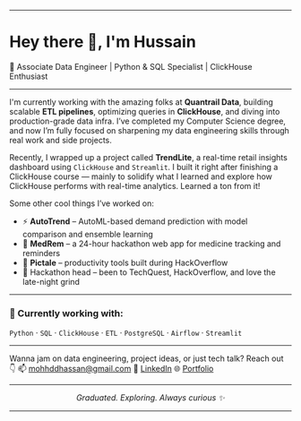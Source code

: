 
---

<h1 align="left">Hey there 👋, I'm Hussain</h1>  
<p align="left">🚀 Associate Data Engineer | Python & SQL Specialist | ClickHouse Enthusiast</p>

---

I'm currently working with the amazing folks at **Quantrail Data**, building scalable **ETL pipelines**, optimizing queries in **ClickHouse**, and diving into production-grade data infra.
I’ve completed my Computer Science degree, and now I’m fully focused on sharpening my data engineering skills through real work and side projects.

Recently, I wrapped up a project called **TrendLite**, a real-time retail insights dashboard using `ClickHouse` and `Streamlit`.
I built it right after finishing a ClickHouse course — mainly to solidify what I learned and explore how ClickHouse performs with real-time analytics. Learned a ton from it!

Some other cool things I’ve worked on:

* ⚡ **AutoTrend** – AutoML-based demand prediction with model comparison and ensemble learning
* 💊 **MedRem** – a 24-hour hackathon web app for medicine tracking and reminders
* 🧠 **Pictale** – productivity tools built during HackOverflow
* 🏁 Hackathon head – been to TechQuest, HackOverflow, and love the late-night grind

---

### 🧰 Currently working with:

`Python` · `SQL` · `ClickHouse` · `ETL` · `PostgreSQL` · `Airflow` · `Streamlit`

---

Wanna jam on data engineering, project ideas, or just tech talk? Reach out 👇
📫 [mohhddhassan@gmail.com](mailto:mohhddhassan@gmail.com)
🔗 [LinkedIn](https://www.linkedin.com/in/hussainmohhdd)
🌐 [Portfolio](https://my-portfolio-git-main-mohamed-hussain-ss-projects.vercel.app/)

---

<p align="center"><em>Graduated. Exploring. Always curious ✨</em></p>

---
